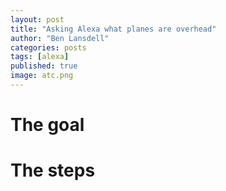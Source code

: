 ```yaml
---
layout: post
title: "Asking Alexa what planes are overhead"
author: "Ben Lansdell"
categories: posts
tags: [alexa]
published: true
image: atc.png
---
```


# The goal

# The steps

# 
